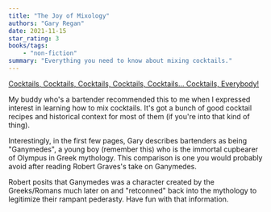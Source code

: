 ```yaml
---
title: "The Joy of Mixology"
authors: "Gary Regan"
date: 2021-11-15
star_rating: 3
books/tags:
    - "non-fiction"
summary: "Everything you need to know about mixing cocktails."
---
```

[Cocktails, Cocktails, Cocktails, Cocktails, Cocktails... Cocktails, Everybody!](https://strategineer.com/cocktails/)

My buddy who's a bartender recommended this to me when I expressed interest in learning how to mix cocktails. It's got a bunch of good cocktail recipes and historical context for most of them (if you're into that kind of thing).

Interestingly, in the first few pages, Gary describes bartenders as being "Ganymedes", a young boy (remember this) who is the immortal cupbearer of Olympus in Greek mythology. This comparison is one you would probably avoid after reading Robert Graves's take on Ganymedes.

Robert posits that Ganymedes was a character created by the Greeks/Romans much later on and "retconned" back into the mythology to legitimize their rampant pederasty. Have fun with that information.

